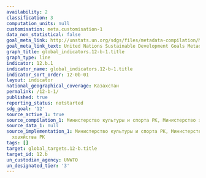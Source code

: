 ```yaml
---
availability: 2
classification: 3
computation_units: null
customisation: meta.customisation-1
data_non_statistical: false
goal_meta_link: http://unstats.un.org/sdgs/files/metadata-compilation/Metadata-Goal-12.pdf
goal_meta_link_text: United Nations Sustainable Development Goals Metadata (pdf 782kB)
graph_title: global_indicators.12-b-1.title
graph_type: line
indicator: 12.b.1
indicator_name: global_indicators.12-b-1.title
indicator_sort_order: 12-0b-01
layout: indicator
national_geographical_coverage: Казахстан
permalink: /12-b-1/
published: true
reporting_status: notstarted
sdg_goal: '12'
source_active_1: true
source_compilation_1: Министерство культуры и спорта РК, Министерство энергетики РК
source_data_1: null
source_implementation_1: Министерство культуры и спорта РК, Министерство сельского
  хозяйства РК
tags: []
target: global_targets.12-b.title
target_id: 12.b
un_custodian_agency: UNWTO
un_designated_tier: '3'
---
```

